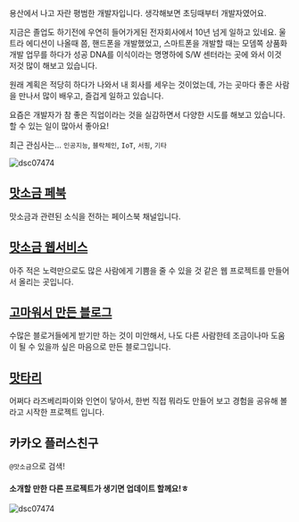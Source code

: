용산에서 나고 자란 평범한 개발자입니다. 생각해보면 초딩때부터 개발자였어요.

지금은 졸업도 하기전에 우연히 들어가게된 전자회사에서 10년 넘게 일하고 있네요. 울트라 에디션이 나올때 쯤, 핸드폰을 개발했었고, 스마트폰을 개발할 때는 모뎀쪽 상품화 개발 업무를 하다가 성공 DNA를 이식이라는 명명하에 S/W 센터라는 곳에 와서 이것 저것 많이 해보고 있습니다.

원래 계획은 적당히 하다가 나와서 내 회사를 세우는 것이었는데, 가는 곳마다 좋은 사람을 만나서 많이 배우고, 즐겁게 일하고 있습니다.

요즘은 개발자가 참 좋은 직업이라는 것을 실감하면서 다양한 시도를 해보고 있습니다. 할 수 있는 일이 많아서 좋아요!

최근 관심사는...
`인공지능`, `블락체인`, `IoT`, `서핑`, `기타`

![dsc07474](https://user-images.githubusercontent.com/9311990/40693435-e680c610-63a6-11e8-802f-9c8691b85551.jpg)

## [맛소금 페북](https://www.facebook.com/msalt.net)
맛소금과 관련된 소식을 전하는 페이스북 채널입니다.

## [맛소금 웹서비스](http://msalt.net/)
아주 적은 노력만으로도 많은 사람에게 기쁨을 줄 수 있을 것 같은 웹 프로젝트를 만들어서 올리는 곳입니다. 

## [고마워서 만든 블로그](http://blog.msalt.net/)
수많은 블로거들에게 받기만 하는 것이 미안해서, 나도 다른 사람한테 조금이나마 도움이 될 수 있을까 싶은 마음으로 만든 블로그입니다.

## [맛타리](https://msaltnet.gitbooks.io/mtr/)
어쩌다 라즈베리파이와 인연이 닿아서, 한번 직접 뭐라도 만들어 보고 경험을 공유해 볼라고 시작한 프로젝트 입니다.

## 카카오 플러스친구
`@맛소금`으로 검색!

#### 소개할 만한 다른 프로젝트가 생기면 업데이트 할께요!ㅎ

![dsc07474](https://user-images.githubusercontent.com/9311990/40693503-35bfacbe-63a7-11e8-9a28-ce211d2492bb.png)
